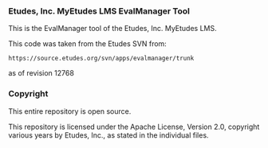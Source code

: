 ### Etudes, Inc. MyEtudes LMS EvalManager Tool

This is the EvalManager tool of the Etudes, Inc. MyEtudes LMS.

This code was taken from the Etudes SVN from:

```https://source.etudes.org/svn/apps/evalmanager/trunk```

as of revision 12768

### Copyright

This entire repository is open source.

This repository is licensed under the Apache License, Version 2.0, copyright various years by Etudes, Inc., as stated in the individual files.

